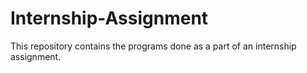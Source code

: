 # Internship-Assignment
This repository contains the programs done as a part of an internship assignment.
